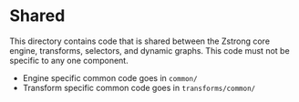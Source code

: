 # Shared

This directory contains code that is shared between the Zstrong core engine, transforms, selectors, and dynamic graphs.
This code must not be specific to any one component.

* Engine specific common code goes in `common/`
* Transform specific common code goes in `transforms/common/`

